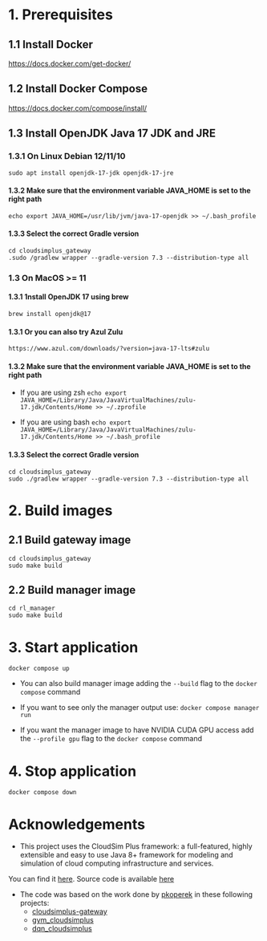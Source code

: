 # 1. Prerequisites
## 1.1 Install Docker
https://docs.docker.com/get-docker/

## 1.2 Install Docker Compose
https://docs.docker.com/compose/install/

## 1.3 Install OpenJDK Java 17 JDK and JRE
### 1.3.1 On Linux Debian 12/11/10
`sudo apt install openjdk-17-jdk openjdk-17-jre`

#### 1.3.2 Make sure that the environment variable JAVA_HOME is set to the right path
`echo export JAVA_HOME=/usr/lib/jvm/java-17-openjdk >> ~/.bash_profile`

#### 1.3.3 Select the correct Gradle version
```
cd cloudsimplus_gateway
.sudo /gradlew wrapper --gradle-version 7.3 --distribution-type all
```

### 1.3 On MacOS >= 11
#### 1.3.1 1nstall OpenJDK 17 using brew
`brew install openjdk@17`

#### 1.3.1 Or you can also try Azul Zulu
`https://www.azul.com/downloads/?version=java-17-lts#zulu`

#### 1.3.2 Make sure that the environment variable JAVA_HOME is set to the right path
- If you are using zsh
`echo export JAVA_HOME=/Library/Java/JavaVirtualMachines/zulu-17.jdk/Contents/Home >> ~/.zprofile`

- If you are using bash
`echo export JAVA_HOME=/Library/Java/JavaVirtualMachines/zulu-17.jdk/Contents/Home >> ~/.bash_profile`

#### 1.3.3 Select the correct Gradle version
```
cd cloudsimplus_gateway
sudo ./gradlew wrapper --gradle-version 7.3 --distribution-type all
```

# 2. Build images

## 2.1 Build gateway image
```
cd cloudsimplus_gateway
sudo make build
```

## 2.2 Build manager image
```
cd rl_manager
sudo make build
```
# 3. Start application
`docker compose up`

* You can also build manager image adding the `--build` flag to the `docker compose` command

* If you want to see only the manager output use:
  `docker compose manager run`

* If you want the manager image to have NVIDIA CUDA GPU access add the `--profile gpu` flag to the `docker compose` command

# 4. Stop application
`docker compose down`

# Acknowledgements

* This project uses the CloudSim Plus framework: a full-featured, highly extensible and easy to use Java 8+ framework for
modeling and simulation of cloud computing infrastructure and services.

You can find it [here](http://cloudsimplus.org/). Source code is available [here](https://github.com/manoelcampos/cloudsim-plus)

* The code was based on the work done by [pkoperek](https://github.com/pkoperek) in these following projects:
  * [cloudsimplus-gateway](https://github.com/pkoperek/cloudsimplus-gateway)
  * [gym_cloudsimplus](https://github.com/pkoperek/gym_cloudsimplus)
  * [dqn_cloudsimplus](https://github.com/pkoperek/dqn_cloudsimplus)
